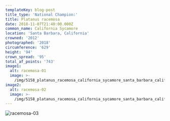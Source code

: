 ```yaml
---
templateKey: blog-post
title_type: 'National Champion:'
title: Platanus racemosa
date: 2018-11-07T21:40:00.000Z
common_name: California Sycamore
location: 'Santa Barbara, California'
crowned: '2012'
photographed: '2018'
circumference: '629'
height: '94'
crown_spread: '95'
total_af_points: '743'
image1:
  alt: racemosa-01
  image: >-
    /img/5158_platanus_racemosa_california_sycamore_santa_barbara_california_11-6-2018_american_forests_brian_kelley_full.jpg
image2:
  alt: racemosa-02
  image: >-
    /img/5158_platanus_racemosa_california_sycamore_santa_barbara_california_11-6-2018_american_forests_brian_kelley_base_2.jpg
---
```

![racemosa-03](/img/5158_platanus_racemosa_california_sycamore_santa_barbara_california_11-6-2018_american_forests_brian_kelley_base.jpg)
